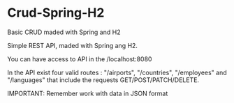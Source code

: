# Crud-Spring-H2
Basic CRUD maded with Spring and H2 

Simple REST API, maded with Spring ang H2.

You can have access to API in the /localhost:8080

In the API exist four valid routes : "/airports", "/countries", "/employees" and "/languages" that include the requests GET/POST/PATCH/DELETE.

IMPORTANT: Remember work with data in JSON format
